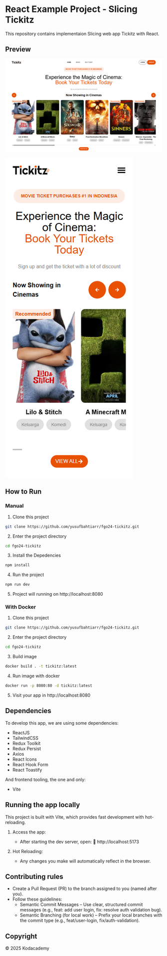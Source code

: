 # React Example Project - Slicing Tickitz

This repository contains implementaion Slicing web app Tickitz with React.

## Preview

![Preview](Screenshot.png)

![Preview](Screenshot_1.png)

## How to Run

### Manual

1. Clone this project

```bash
git clone https://github.com/yusufbahtiarr/fgo24-tickitz.git
```

2. Enter the project directory

```bash
cd fgo24-tickitz
```

3. Install the Depedencies

```bash
npm install
```

4. Run the project

```bash
npm run dev
```

5. Project will running on http://localhost:8080

### With Docker

1. Clone this project

```bash
git clone https://github.com/yusufbahtiarr/fgo24-tickitz.git
```

2. Enter the project directory

```bash
cd fgo24-tickitz
```

3. Build image

```bash
docker build . -t tickitz:latest
```

4. Run image with docker

```bash
docker run -p 8080:80 -d tickitz:latest
```

5. Visit your app in http://localhost:8080

## Dependencies

To develop this app, we are using some dependencies:

- ReactJS
- TailwindCSS
- Redux Toolkit
- Redux Persist
- Axios
- React Icons
- React Hook Form
- React Toastify

And frontend tooling, the one and only:

- Vite

## Running the app locally

This project is built with Vite, which provides fast development with hot-reloading.

1. Access the app:

   - After starting the dev server, open:
     🔗 http://localhost:5173

2. Hot Reloading:
   - Any changes you make will automatically reflect in the browser.

## Contributing rules

- Create a Pull Request (PR) to the branch assigned to you (named after you).
- Follow these guidelines:
  - Semantic Commit Messages – Use clear, structured commit messages (e.g., feat: add user login, fix: resolve auth validation bug).
  - Semantic Branching (for local work) – Prefix your local branches with the commit type (e.g., feat/user-login, fix/auth-validation).

## Copyright

&copy; 2025 Kodacademy

